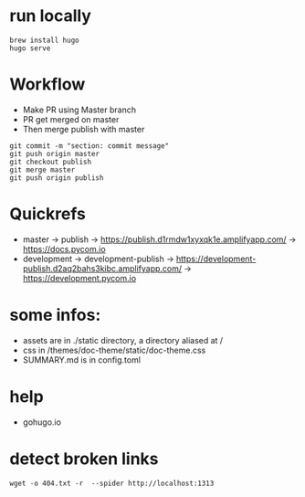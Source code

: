 # run locally

```
brew install hugo
hugo serve
```

# Workflow

- Make PR using Master branch
- PR get merged on master
- Then merge publish with master

```
git commit -m "section: commit message"
git push origin master
git checkout publish
git merge master
git push origin publish
```

# Quickrefs

- master -> publish -> https://publish.d1rmdw1xyxqk1e.amplifyapp.com/ -> https://docs.pycom.io
- development -> development-publish -> https://development-publish.d2aq2bahs3kibc.amplifyapp.com/ -> https://development.pycom.io

# some infos:

- assets are in ./static directory, a directory aliased at /
- css in /themes/doc-theme/static/doc-theme.css
- SUMMARY.md is in config.toml


# help

- gohugo.io


# detect broken links

```
wget -o 404.txt -r  --spider http://localhost:1313
```
